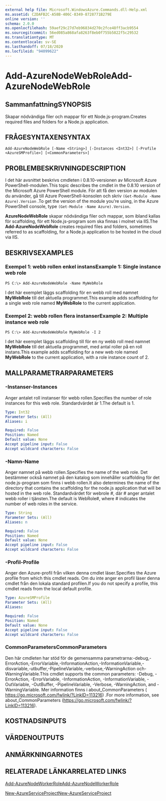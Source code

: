 ```yaml
---
external help file: Microsoft.WindowsAzure.Commands.dll-Help.xml
ms.assetid: C2DAFB2C-A58B-406C-8349-8728771B279E
online version: ''
schema: 2.0.0
ms.openlocfilehash: 59aef29c27d7eb96834d270c2fce48ff3acb9554
ms.sourcegitcommit: 56ed085a868afa8263f8eb0f755b5822f5c29532
ms.translationtype: MT
ms.contentlocale: sv-SE
ms.lasthandoff: 07/18/2020
ms.locfileid: "94099622"
---
```

# <span data-ttu-id="bab4c-101">Add-AzureNodeWebRole</span><span class="sxs-lookup"><span data-stu-id="bab4c-101">Add-AzureNodeWebRole</span></span>

## <span data-ttu-id="bab4c-102">Sammanfattning</span><span class="sxs-lookup"><span data-stu-id="bab4c-102">SYNOPSIS</span></span>
<span data-ttu-id="bab4c-103">Skapar nödvändiga filer och mappar för ett Node.js-program.</span><span class="sxs-lookup"><span data-stu-id="bab4c-103">Creates required files and folders for a Node.js application.</span></span>

## <span data-ttu-id="bab4c-104">FRÅGESYNTAXEN</span><span class="sxs-lookup"><span data-stu-id="bab4c-104">SYNTAX</span></span>

```
Add-AzureNodeWebRole [-Name <String>] [-Instances <Int32>] [-Profile <AzureSMProfile>] [<CommonParameters>]
```

## <span data-ttu-id="bab4c-105">PROBLEMBESKRIVNING</span><span class="sxs-lookup"><span data-stu-id="bab4c-105">DESCRIPTION</span></span>
<span data-ttu-id="bab4c-106">I det här avsnittet beskrivs cmdleten i 0.8.10-versionen av Microsoft Azure PowerShell-modulen.</span><span class="sxs-lookup"><span data-stu-id="bab4c-106">This topic describes the cmdlet in the 0.8.10 version of the Microsoft Azure PowerShell module.</span></span>
<span data-ttu-id="bab4c-107">För att få den version av modulen du använder, gå till Azure PowerShell-konsolen och skriv `(Get-Module -Name Azure).Version` .</span><span class="sxs-lookup"><span data-stu-id="bab4c-107">To get the version of the module you're using, in the Azure PowerShell console, type `(Get-Module -Name Azure).Version`.</span></span>

<span data-ttu-id="bab4c-108">**AzureNodeWebRole** skapar nödvändiga filer och mappar, som ibland kallas för scaffolding, för ett Node.js-program som ska finnas i molnet via IIS.</span><span class="sxs-lookup"><span data-stu-id="bab4c-108">The **Add-AzureNodeWebRole** creates required files and folders, sometimes referred to as scaffolding, for a Node.js application to be hosted in the cloud via IIS.</span></span>

## <span data-ttu-id="bab4c-109">BESKRIVS</span><span class="sxs-lookup"><span data-stu-id="bab4c-109">EXAMPLES</span></span>

### <span data-ttu-id="bab4c-110">Exempel 1: webb rollen enkel instans</span><span class="sxs-lookup"><span data-stu-id="bab4c-110">Example 1: Single instance web role</span></span>
```
PS C:\> Add-AzureNodeWebRole -Name MyWebRole
```

<span data-ttu-id="bab4c-111">I det här exemplet läggs scaffolding för en webb roll med namnet **MyWebRole** till det aktuella programmet.</span><span class="sxs-lookup"><span data-stu-id="bab4c-111">This example adds scaffolding for a single web role named **MyWebRole** to the current application.</span></span>

### <span data-ttu-id="bab4c-112">Exempel 2: webb rollen flera instanser</span><span class="sxs-lookup"><span data-stu-id="bab4c-112">Example 2: Multiple instance web role</span></span>
```
PS C:\> Add-AzureNodeWebRole MyWebRole -I 2
```

<span data-ttu-id="bab4c-113">I det här exemplet läggs scaffolding till för en ny webb roll med namnet **MyWebRole** till det aktuella programmet, med antal roller på en roll instans.</span><span class="sxs-lookup"><span data-stu-id="bab4c-113">This example adds scaffolding for a new web role named **MyWebRole** to the current application, with a role instance count of 2.</span></span>

## <span data-ttu-id="bab4c-114">MALLPARAMETRAR</span><span class="sxs-lookup"><span data-stu-id="bab4c-114">PARAMETERS</span></span>

### <span data-ttu-id="bab4c-115">-Instanser</span><span class="sxs-lookup"><span data-stu-id="bab4c-115">-Instances</span></span>
<span data-ttu-id="bab4c-116">Anger antalet roll instanser för webb rollen.</span><span class="sxs-lookup"><span data-stu-id="bab4c-116">Specifies the number of role instances for this web role.</span></span>
<span data-ttu-id="bab4c-117">Standardvärdet är 1.</span><span class="sxs-lookup"><span data-stu-id="bab4c-117">The default is 1.</span></span>

```yaml
Type: Int32
Parameter Sets: (All)
Aliases: i

Required: False
Position: Named
Default value: None
Accept pipeline input: False
Accept wildcard characters: False
```

### <span data-ttu-id="bab4c-118">-Namn</span><span class="sxs-lookup"><span data-stu-id="bab4c-118">-Name</span></span>
<span data-ttu-id="bab4c-119">Anger namnet på webb rollen.</span><span class="sxs-lookup"><span data-stu-id="bab4c-119">Specifies the name of the web role.</span></span>
<span data-ttu-id="bab4c-120">Det bestämmer också namnet på den katalog som innehåller scaffolding för det node.js-program som finns i webb rollen.</span><span class="sxs-lookup"><span data-stu-id="bab4c-120">It also determines the name of the directory that contains the scaffolding for the node.js application that will be hosted in the web role.</span></span>
<span data-ttu-id="bab4c-121">Standardvärdet för webrole #, där # anger antalet webb roller i tjänsten.</span><span class="sxs-lookup"><span data-stu-id="bab4c-121">The default is WebRole#, where # indicates the number of web roles in the service.</span></span>

```yaml
Type: String
Parameter Sets: (All)
Aliases: n

Required: False
Position: Named
Default value: None
Accept pipeline input: False
Accept wildcard characters: False
```

### <span data-ttu-id="bab4c-122">-Profil</span><span class="sxs-lookup"><span data-stu-id="bab4c-122">-Profile</span></span>
<span data-ttu-id="bab4c-123">Anger den Azure-profil från vilken denna cmdlet läser.</span><span class="sxs-lookup"><span data-stu-id="bab4c-123">Specifies the Azure profile from which this cmdlet reads.</span></span>
<span data-ttu-id="bab4c-124">Om du inte anger en profil läser denna cmdlet från den lokala standard profilen.</span><span class="sxs-lookup"><span data-stu-id="bab4c-124">If you do not specify a profile, this cmdlet reads from the local default profile.</span></span>

```yaml
Type: AzureSMProfile
Parameter Sets: (All)
Aliases: 

Required: False
Position: Named
Default value: None
Accept pipeline input: False
Accept wildcard characters: False
```

### <span data-ttu-id="bab4c-125">CommonParameters</span><span class="sxs-lookup"><span data-stu-id="bab4c-125">CommonParameters</span></span>
<span data-ttu-id="bab4c-126">Den här cmdleten har stöd för de gemensamma parametrarna:-debug,-ErrorAction,-ErrorVariable,-InformationAction,-InformationVariable,-disvariable,-utbuffer,-PipelineVariable,-verbose,-WarningAction och-WarningVariable.</span><span class="sxs-lookup"><span data-stu-id="bab4c-126">This cmdlet supports the common parameters: -Debug, -ErrorAction, -ErrorVariable, -InformationAction, -InformationVariable, -OutVariable, -OutBuffer, -PipelineVariable, -Verbose, -WarningAction, and -WarningVariable.</span></span> <span data-ttu-id="bab4c-127">Mer information finns i about_CommonParameters ( https://go.microsoft.com/fwlink/?LinkID=113216) .</span><span class="sxs-lookup"><span data-stu-id="bab4c-127">For more information, see about_CommonParameters (https://go.microsoft.com/fwlink/?LinkID=113216).</span></span>

## <span data-ttu-id="bab4c-128">KOSTNADS</span><span class="sxs-lookup"><span data-stu-id="bab4c-128">INPUTS</span></span>

## <span data-ttu-id="bab4c-129">VÄRDEN</span><span class="sxs-lookup"><span data-stu-id="bab4c-129">OUTPUTS</span></span>

## <span data-ttu-id="bab4c-130">ANMÄRKNINGAR</span><span class="sxs-lookup"><span data-stu-id="bab4c-130">NOTES</span></span>

## <span data-ttu-id="bab4c-131">RELATERADE LÄNKAR</span><span class="sxs-lookup"><span data-stu-id="bab4c-131">RELATED LINKS</span></span>

[<span data-ttu-id="bab4c-132">Add-AzureNodeWorkerRole</span><span class="sxs-lookup"><span data-stu-id="bab4c-132">Add-AzureNodeWorkerRole</span></span>](./Add-AzureNodeWorkerRole.md)

[<span data-ttu-id="bab4c-133">New-AzureServiceProject</span><span class="sxs-lookup"><span data-stu-id="bab4c-133">New-AzureServiceProject</span></span>](./New-AzureServiceProject.md)


